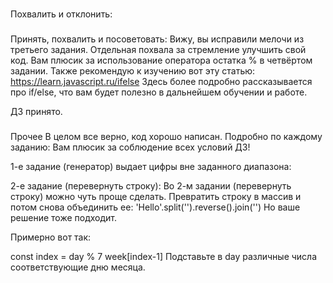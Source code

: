 ###
Похвалить и отклонить:


###
Принять, похвалить и посоветовать:
Вижу, вы исправили мелочи из третьего задания. Отдельная похвала за стремление улучшить свой код.
Вам плюсик за использование оператора остатка % в четвёртом задании. Также рекомендую к изучению вот эту статью: https://learn.javascript.ru/ifelse
Здесь более подробно рассказывается про if/else, что вам будет полезно в дальнейшем обучении и работе.

ДЗ принято.


###
Прочее
В целом все верно, код хорошо написан. Подробно по каждому заданию:
Вам плюсик за соблюдение всех условий ДЗ!

1-е задание (генератор) выдает цифры вне заданного диапазона:

2-е задание (перевернуть строку):
Во 2-м задании (перевернуть строку) можно чуть проще сделать. Превратить строку в массив и потом снова объединить ее:
'Hello'.split('').reverse().join('')
Но ваше решение тоже подходит.


Примерно вот так:

const index = day % 7
week[index-1]
Подставьте в day различные числа соответствующие дню месяца.
